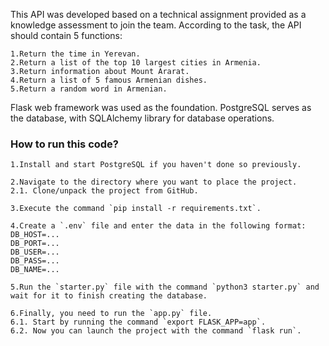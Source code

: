 This API was developed based on a technical assignment provided as a knowledge assessment to join the team. According to the task, the API should contain 5 functions:

    1.Return the time in Yerevan.
    2.Return a list of the top 10 largest cities in Armenia.
    3.Return information about Mount Ararat.
    4.Return a list of 5 famous Armenian dishes.
    5.Return a random word in Armenian.

Flask web framework was used as the foundation. PostgreSQL serves as the database, with SQLAlchemy library for database operations.

### How to run this code?

    1.Install and start PostgreSQL if you haven't done so previously.

    2.Navigate to the directory where you want to place the project.
    2.1. Clone/unpack the project from GitHub.

    3.Execute the command `pip install -r requirements.txt`.

    4.Create a `.env` file and enter the data in the following format:
    DB_HOST=...
    DB_PORT=...
    DB_USER=...
    DB_PASS=...
    DB_NAME=...

    5.Run the `starter.py` file with the command `python3 starter.py` and wait for it to finish creating the database.

    6.Finally, you need to run the `app.py` file.
    6.1. Start by running the command `export FLASK_APP=app`.
    6.2. Now you can launch the project with the command `flask run`.
